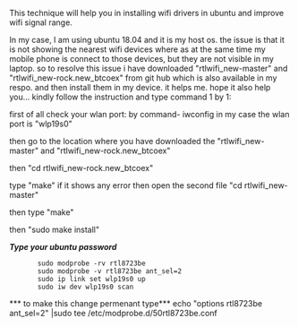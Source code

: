This technique will help you in installing wifi drivers in ubuntu and improve wifi signal range.

In my case, I am using ubuntu 18.04 and it is my host os. the issue is that it is not showing the nearest wifi devices where as at the same time my mobile phone is connect to those devices, but they are not visible in my laptop. so to resolve this issue i have downloaded "rtlwifi_new-master" and "rtlwifi_new-rock.new_btcoex" from git hub which is also available in my respo. and then install them in my device. it helps me. hope it also help you...
kindly follow the instruction and type command 1 by 1:

first of all check your wlan port:
by command-     iwconfig 
in my case the wlan port is "wlp19s0"

then go to the location where you have downloaded the "rtlwifi_new-master" and "rtlwifi_new-rock.new_btcoex"

then   "cd rtlwifi_new-rock.new_btcoex"

type    "make"
 if it shows any error then open the second file "cd rtlwifi_new-master" 

 then type "make"

 then "sudo make install"

 ***Type your ubuntu password***

           sudo modprobe -rv rtl8723be
           sudo modprobe -v rtl8723be ant_sel=2
           sudo ip link set wlp19s0 up
           sudo iw dev wlp19s0 scan


 *** to make this change permenant type***
 			echo "options rtl8723be ant_sel=2" |sudo tee /etc/modprobe.d/50rtl8723be.conf

